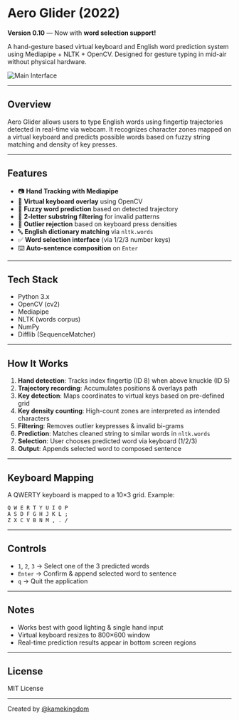 # Aero Glider (2022)

**Version 0.10** — Now with **word selection support!**

A hand-gesture based virtual keyboard and English word prediction system using Mediapipe + NLTK + OpenCV. Designed for gesture typing in mid-air without physical hardware.

![Main Interface](https://firebasestorage.googleapis.com/v0/b/kame-tech-lab.appspot.com/o/projects%2Faero-glider%2Fmain_image?alt=media&token=1a618011-a137-4686-a8b1-339459e7b1b7)

---

## Overview

Aero Glider allows users to type English words using fingertip trajectories detected in real-time via webcam. It recognizes character zones mapped on a virtual keyboard and predicts possible words based on fuzzy string matching and density of key presses.

---

## Features

- 📷 **Hand Tracking with Mediapipe**
- 🎹 **Virtual keyboard overlay** using OpenCV
- 🧠 **Fuzzy word prediction** based on detected trajectory
- 📌 **2-letter substring filtering** for invalid patterns
- 🧮 **Outlier rejection** based on keyboard press densities
- 🔤 **English dictionary matching** via `nltk.words`
- ✅ **Word selection interface** (via 1/2/3 number keys)
- ⌨️ **Auto-sentence composition** on `Enter`

---

## Tech Stack

- Python 3.x
- OpenCV (cv2)
- Mediapipe
- NLTK (words corpus)
- NumPy
- Difflib (SequenceMatcher)

---

## How It Works

1. **Hand detection**: Tracks index fingertip (ID 8) when above knuckle (ID 5)
2. **Trajectory recording**: Accumulates positions & overlays path
3. **Key detection**: Maps coordinates to virtual keys based on pre-defined grid
4. **Key density counting**: High-count zones are interpreted as intended characters
5. **Filtering**: Removes outlier keypresses & invalid bi-grams
6. **Prediction**: Matches cleaned string to similar words in `nltk.words`
7. **Selection**: User chooses predicted word via keyboard (1/2/3)
8. **Output**: Appends selected word to composed sentence

---

## Keyboard Mapping

A QWERTY keyboard is mapped to a 10×3 grid. Example:

```
Q W E R T Y U I O P
A S D F G H J K L ;
Z X C V B N M , . /
```

---

## Controls

- `1`, `2`, `3` → Select one of the 3 predicted words
- `Enter` → Confirm & append selected word to sentence
- `q` → Quit the application

---

## Notes

- Works best with good lighting & single hand input
- Virtual keyboard resizes to 800×600 window
- Real-time prediction results appear in bottom screen regions

---

## License

MIT License

---

Created by [@kamekingdom](https://github.com/kamekingdom)
